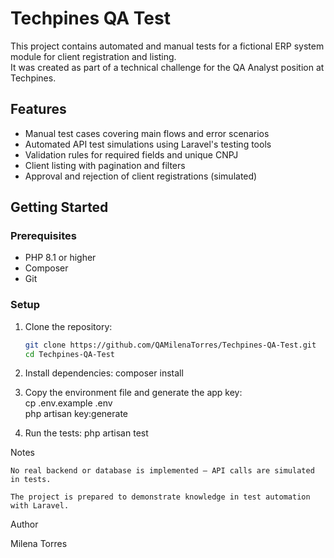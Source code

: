 # Techpines QA Test

This project contains automated and manual tests for a fictional ERP system module for client registration and listing.  
It was created as part of a technical challenge for the QA Analyst position at Techpines.

## Features

- Manual test cases covering main flows and error scenarios  
- Automated API test simulations using Laravel's testing tools  
- Validation rules for required fields and unique CNPJ  
- Client listing with pagination and filters  
- Approval and rejection of client registrations (simulated)

## Getting Started

### Prerequisites

- PHP 8.1 or higher  
- Composer  
- Git

### Setup

1. Clone the repository:

   ```bash
   git clone https://github.com/QAMilenaTorres/Techpines-QA-Test.git
   cd Techpines-QA-Test
   
2. Install dependencies:
    composer install

3. Copy the environment file and generate the app key:  
    cp .env.example .env   
    php artisan key:generate

4. Run the tests:
    php artisan test


Notes

    No real backend or database is implemented — API calls are simulated in tests.

    The project is prepared to demonstrate knowledge in test automation with Laravel.


Author

Milena Torres